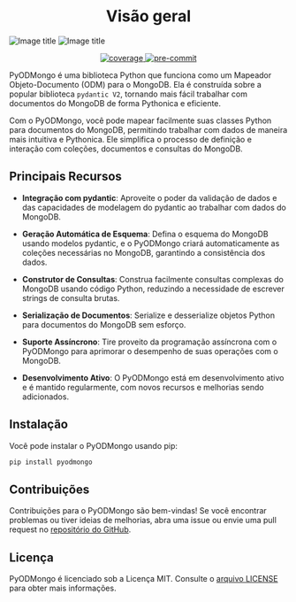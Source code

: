 # <center>Visão geral</center>

![Image title](./assets/images/pyodmongo_Logo_BG_Dark.png#only-dark)
![Image title](./assets/images/pyodmongo_Logo_BG_White.png#only-light)

<div align="center">
    <a href="https://pypi.org/project/pyodmongo/" target="_blank">
      <img src="https://img.shields.io/pypi/v/pyodmongo" alt="coverage">
    </a>
    <a href="https://pypi.org/project/pyodmongo/" target="_blank">
      <img src="https://img.shields.io/badge/Python-3.11-green" alt="pre-commit">
    </a>
</div>

PyODMongo é uma biblioteca Python que funciona como um Mapeador Objeto-Documento (ODM) para o MongoDB. Ela é construída sobre a popular biblioteca `pydantic V2`, tornando mais fácil trabalhar com documentos do MongoDB de forma Pythonica e eficiente.

Com o PyODMongo, você pode mapear facilmente suas classes Python para documentos do MongoDB, permitindo trabalhar com dados de maneira mais intuitiva e Pythonica. Ele simplifica o processo de definição e interação com coleções, documentos e consultas do MongoDB.

## Principais Recursos

- **Integração com pydantic**: Aproveite o poder da validação de dados e das capacidades de modelagem do pydantic ao trabalhar com dados do MongoDB.

- **Geração Automática de Esquema**: Defina o esquema do MongoDB usando modelos pydantic, e o PyODMongo criará automaticamente as coleções necessárias no MongoDB, garantindo a consistência dos dados.

- **Construtor de Consultas**: Construa facilmente consultas complexas do MongoDB usando código Python, reduzindo a necessidade de escrever strings de consulta brutas.

- **Serialização de Documentos**: Serialize e desserialize objetos Python para documentos do MongoDB sem esforço.

- **Suporte Assíncrono**: Tire proveito da programação assíncrona com o PyODMongo para aprimorar o desempenho de suas operações com o MongoDB.

- **Desenvolvimento Ativo**: O PyODMongo está em desenvolvimento ativo e é mantido regularmente, com novos recursos e melhorias sendo adicionados.

## Instalação

Você pode instalar o PyODMongo usando pip:

```bash
pip install pyodmongo
```
## Contribuições
Contribuições para o PyODMongo são bem-vindas! Se você encontrar problemas ou tiver ideias de melhorias, abra uma issue ou envie uma pull request no [repositório do GitHub](https://github.com/mauro-andre/pyodmongo).

## Licença
PyODMongo é licenciado sob a Licença MIT. Consulte o [arquivo LICENSE](https://github.com/mauro-andre/pyodmongo/blob/master/LICENSE) para obter mais informações.